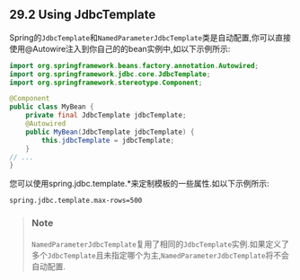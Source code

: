 ## 29.2 Using JdbcTemplate
Spring的`JdbcTemplate`和`NamedParameterJdbcTemplate`类是自动配置,你可以直接使用@Autowire注入到你自己的的bean实例中,如以下示例所示:
```java
import org.springframework.beans.factory.annotation.Autowired;
import org.springframework.jdbc.core.JdbcTemplate;
import org.springframework.stereotype.Component;

@Component
public class MyBean {
    private final JdbcTemplate jdbcTemplate;
    @Autowired
    public MyBean(JdbcTemplate jdbcTemplate) {
        this.jdbcTemplate = jdbcTemplate;
    }
// ...
}
```
您可以使用spring.jdbc.template.*来定制模板的一些属性.如以下示例所示:
```
spring.jdbc.template.max-rows=500
```
>### Note
>`NamedParameterJdbcTemplate`复用了相同的`JdbcTemplate`实例.如果定义了多个`JdbcTemplate`且未指定哪个为主,`NamedParameterJdbcTemplate`将不会自动配置.
